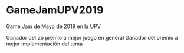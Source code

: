 # GameJamUPV2019
Game Jam de Mayo de 2019 en la UPV

Ganador del 2o premio a mejor juego en general
Ganador del premio a mejor implementación del tema
